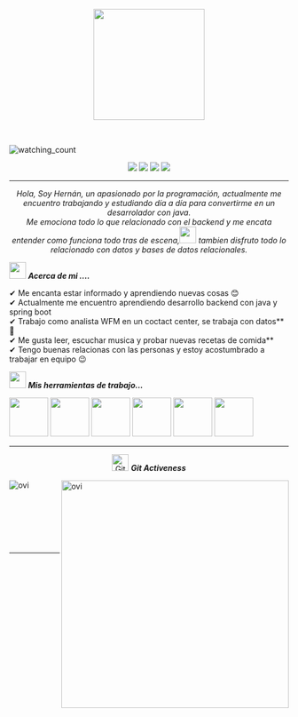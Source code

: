 <p align="center">
  <img src="https://www.aauniv.com/s/blog/wp-content/uploads/2022/03/lenguajes-de-programacion-1024x572.jpeg" height="200"/>
</p>
<br>

<p align="left"> 
<img src="https://komarev.com/ghpvc/?username=hdtamara&color=brightgreen" alt="watching_count" />
 </p>
 <p align="center">
<img src="https://img.shields.io/badge/Age-27-blue" />
  <img src="https://img.shields.io/badge/Focus-Desarrollo%20Backend-brightgreen" />
  <img src="https://img.shields.io/badge/Lives-Barranquilla%20Colombia-success" />
  <img src="https://img.shields.io/badge/Languages-Español-brightgreen" />
</p>
<hr>




<p align="center">
  <em>
   Hola, Soy Hernán, un apasionado por la programación, actualmente me encuentro trabajando y estudiando día a día para convertirme en un desarrolador con java. <br>
    Me emociona todo lo que relacionado con el backend y me encata entender como funciona todo tras de escena,<img src="https://github.com/TheDudeThatCode/TheDudeThatCode/blob/master/Assets/Developer.gif" width="30px"> tambien disfruto todo lo relacionado con datos y bases de datos relacionales. 
  </em> 
  <br>


<img src="https://media.giphy.com/media/iY8CRBdQXODJSCERIr/giphy.gif" width="30px">&nbsp;***Acerca de mi ....***

✔ Me encanta estar informado y aprendiendo nuevas cosas 😊 <br>
✔ Actualmente me encuentro aprendiendo desarrollo backend con java y spring boot<br>
✔ Trabajo como analista WFM en un coctact center, se trabaja con datos**🥰<br>
✔ Me gusta leer, escuchar musica y probar nuevas recetas de comida**<br>
✔ Tengo buenas relacionas con las personas y estoy acostumbrado a trabajar en equipo 😉<br>

 

<img src="https://media.giphy.com/media/iY8CRBdQXODJSCERIr/giphy.gif" width="30px">&nbsp;***Mis herramientas de trabajo...***
<p align="left">
  
  <code><img height="70" src="https://cdn-icons-png.flaticon.com/512/226/226777.png"></code>
  <code><img height="70" src="https://ertan-toker.de/wp-content/uploads/2018/04/spring-boot-project-logo-1-e1535836912198.png"></code>
  <code><img height="70" src="https://cdn-icons-png.flaticon.com/512/5968/5968364.png"></code>
  <code><img height="70" src="https://www.vectorlogo.zone/logos/postgresql/postgresql-icon.svg"></code>
  <code><img height="70" src="https://www.vectorlogo.zone/logos/python/python-icon.svg"></code>
  <code><img height="70" src="https://ubuntuhandbook.org/wp-content/uploads/2017/07/intellij-idea-ue-icon.png"></code>
  
  	
  
  <hr>
  <p align="center">
 <img src="https://media.giphy.com/media/W5eoZHPpUx9sapR0eu/giphy.gif" width="30px" alt="Git"/>&nbsp;<i><b>Git Activeness</b></i></p>
 
<p><img align="left" src="https://github-readme-stats.vercel.app/api/top-langs?username=hdtamara&show_icons=true&locale=en&layout=compact&theme=chartreuse-dark" alt="ovi" /></p>
<p>&nbsp;<img align="right" src="https://github-readme-stats.vercel.app/api?username=hdtamara&show_icons=true&locale=en&theme=chartreuse-dark" alt="ovi" width="410" /></p>
<br><br><br><br><br>

<hr>




<!--
**hdtamara/hdtamara** is a ✨ _special_ ✨ repository because its `README.md` (this file) appears on your GitHub profile.

Here are some ideas to get you started:

- 🔭 I’m currently working on ...
- 🌱 I’m currently learning ...
- 👯 I’m looking to collaborate on ...
- 🤔 I’m looking for help with ...
- 💬 Ask me about ...
- 📫 How to reach me: ...
- 😄 Pronouns: ...
- ⚡ Fun fact: ...
-->
